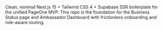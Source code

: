Clean, minimal Next.js 15 + Tailwind CSS 4 + Supabase SSR boilerplate for the unified PageOne MVP. This repo is the foundation for the Business Status page and Ambassador Dashboard with frictionless onboarding and role-aware routing.
